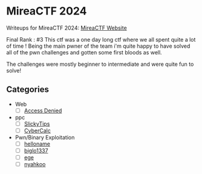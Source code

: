 # MireaCTF 2024

Writeups for MireaCTF 2024: [MireaCTF Website](https://spring.mireactf.ru/)

Final Rank : #3
This ctf was a one day long ctf where we all spent quite a lot of time !
Being the main pwner of the team i'm quite happy to have solved all of the pwn
challenges and gotten some first bloods as well.

The challenges were mostly beginner to intermediate and were quite fun to solve!

## Categories

- Web
   - [ ] [Access Denied](web/accessdenied/README.md)

- ppc
   - [ ] [SlickyTips](ppc/slickytips/README.md)
   - [ ] [CyberCalc](ppc/cybercalc/README.md)

- Pwn/Binary Exploitation
   - [ ] [helloname](pwn/helloname/README.md)
   - [ ] [biglo1337](pwn/biglo1337/README.md)
   - [ ] [ege](pwn/ege/README.md)
   - [ ] [nyahkoo](pwn/nyahkoo/README.md)
